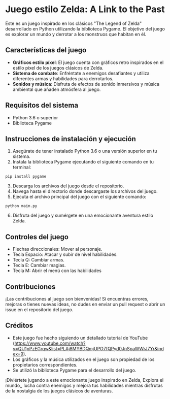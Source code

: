 # Juego estilo Zelda: A Link to the Past

Este es un juego inspirado en los clásicos "The Legend of Zelda" desarrollado en Python utilizando la biblioteca Pygame. El objetivo del juego es explorar un mundo y derrotar a los monstruos que habitan en él.

## Características del juego

- **Gráficos estilo píxel**: El juego cuenta con gráficos retro inspirados en el estilo píxel de los juegos clásicos de Zelda.
- **Sistema de combate**: Enfréntate a enemigos desafiantes y utiliza diferentes armas y habilidades para derrotarlos.
- **Sonidos y música**: Disfruta de efectos de sonido inmersivos y música ambiental que añaden atmósfera al juego.

## Requisitos del sistema

- Python 3.6 o superior
- Biblioteca Pygame

## Instrucciones de instalación y ejecución

1. Asegúrate de tener instalado Python 3.6 o una versión superior en tu sistema.
2. Instala la biblioteca Pygame ejecutando el siguiente comando en tu terminal:

```
pip install pygame
```

3. Descarga los archivos del juego desde el repositorio.
4. Navega hasta el directorio donde descargaste los archivos del juego.
5. Ejecuta el archivo principal del juego con el siguiente comando:

```
python main.py
```

6. Disfruta del juego y sumérgete en una emocionante aventura estilo Zelda.

## Controles del juego

- Flechas direccionales: Mover al personaje.
- Tecla Espacio: Atacar y subir de nivel habilidades.
- Tecla Q: Cambiar armas.
- Tecla E: Cambiar magias.
- Tecla M: Abrir el menú con las habilidades

## Contribuciones

¡Las contribuciones al juego son bienvenidas! Si encuentras errores, mejoras o tienes nuevas ideas, no dudes en enviar un pull request o abrir un issue en el repositorio del juego.

## Créditos

- Este juego fue hecho siguiendo un detallado tutorial de YouTube (https://www.youtube.com/watch?v=QU1pPzEGrqw&list=PLAj8MYBDQmjUPO7fQPyd0JnSpaWWrJ7Yr&index=9).
- Los gráficos y la música utilizados en el juego son propiedad de los propietarios correspondientes.
- Se utilizó la biblioteca Pygame para el desarrollo del juego.

¡Diviértete jugando a este emocionante juego inspirado en Zelda, Explora el mundo,, lucha contra enemigos y mejora tus habilidades mientras disfrutas de la nostalgia de los juegos clásicos de aventuras.
